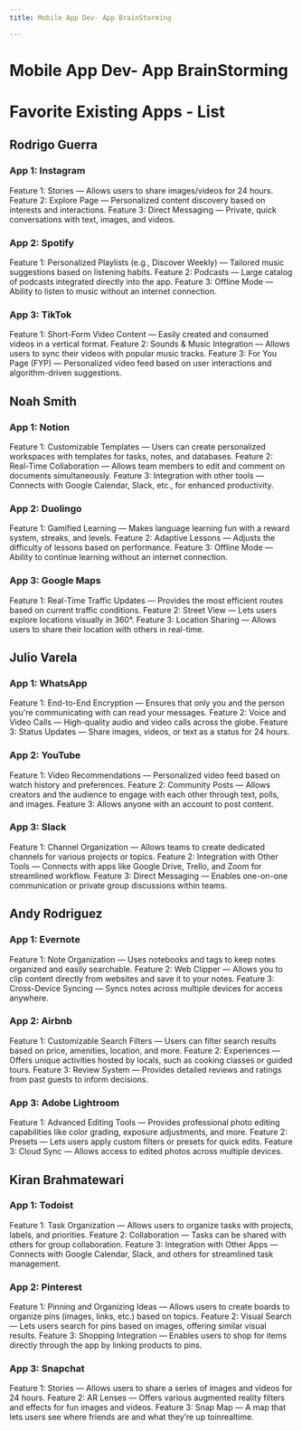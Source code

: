 ```yaml
---
title: Mobile App Dev- App BrainStorming

---
```


Mobile App Dev- App BrainStorming
===

# Favorite Existing Apps - List

## Rodrigo Guerra

### App 1: Instagram

Feature 1: Stories — Allows users to share images/videos for 24 hours.
Feature 2: Explore Page — Personalized content discovery based on interests and interactions.
Feature 3: Direct Messaging — Private, quick conversations with text, images, and videos.

### App 2: Spotify

Feature 1: Personalized Playlists (e.g., Discover Weekly) — Tailored music suggestions based on listening habits.
Feature 2: Podcasts — Large catalog of podcasts integrated directly into the app.
Feature 3: Offline Mode — Ability to listen to music without an internet connection.

### App 3: TikTok

Feature 1: Short-Form Video Content — Easily created and consumed videos in a vertical format.
Feature 2: Sounds & Music Integration — Allows users to sync their videos with popular music tracks.
Feature 3: For You Page (FYP) — Personalized video feed based on user interactions and algorithm-driven suggestions.

## Noah Smith

### App 1: Notion

Feature 1: Customizable Templates — Users can create personalized workspaces with templates for tasks, notes, and databases.
Feature 2: Real-Time Collaboration — Allows team members to edit and comment on documents simultaneously.
Feature 3: Integration with other tools — Connects with Google Calendar, Slack, etc., for enhanced productivity.

### App 2: Duolingo

Feature 1: Gamified Learning — Makes language learning fun with a reward system, streaks, and levels.
Feature 2: Adaptive Lessons — Adjusts the difficulty of lessons based on performance.
Feature 3: Offline Mode — Ability to continue learning without an internet connection.

### App 3: Google Maps

Feature 1: Real-Time Traffic Updates — Provides the most efficient routes based on current traffic conditions.
Feature 2: Street View — Lets users explore locations visually in 360°.
Feature 3: Location Sharing — Allows users to share their location with others in real-time.

## Julio Varela

### App 1: WhatsApp

Feature 1: End-to-End Encryption — Ensures that only you and the person you're communicating with can read your messages.
Feature 2: Voice and Video Calls — High-quality audio and video calls across the globe.
Feature 3: Status Updates — Share images, videos, or text as a status for 24 hours.

### App 2: YouTube

Feature 1: Video Recommendations — Personalized video feed based on watch history and preferences.
Feature 2: Community Posts — Allows creators and the audience to engage with each other through text, polls, and images.
Feature 3: Allows anyone with an account to post content.

### App 3: Slack

Feature 1: Channel Organization — Allows teams to create dedicated channels for various projects or topics.
Feature 2: Integration with Other Tools — Connects with apps like Google Drive, Trello, and Zoom for streamlined workflow.
Feature 3: Direct Messaging — Enables one-on-one communication or private group discussions within teams.

## Andy Rodriguez

### App 1: Evernote

Feature 1: Note Organization — Uses notebooks and tags to keep notes organized and easily searchable.
Feature 2: Web Clipper — Allows you to clip content directly from websites and save it to your notes.
Feature 3: Cross-Device Syncing — Syncs notes across multiple devices for access anywhere.

### App 2: Airbnb

Feature 1: Customizable Search Filters — Users can filter search results based on price, amenities, location, and more.
Feature 2: Experiences — Offers unique activities hosted by locals, such as cooking classes or guided tours.
Feature 3: Review System — Provides detailed reviews and ratings from past guests to inform decisions.

### App 3: Adobe Lightroom

Feature 1: Advanced Editing Tools — Provides professional photo editing capabilities like color grading, exposure adjustments, and more.
Feature 2: Presets — Lets users apply custom filters or presets for quick edits.
Feature 3: Cloud Sync — Allows access to edited photos across multiple devices.

## Kiran Brahmatewari

### App 1: Todoist

Feature 1: Task Organization — Allows users to organize tasks with projects, labels, and priorities.
Feature 2: Collaboration — Tasks can be shared with others for group collaboration.
Feature 3: Integration with Other Apps — Connects with Google Calendar, Slack, and others for streamlined task management.

### App 2: Pinterest

Feature 1: Pinning and Organizing Ideas — Allows users to create boards to organize pins (images, links, etc.) based on topics.
Feature 2: Visual Search — Lets users search for pins based on images, offering similar visual results.
Feature 3: Shopping Integration — Enables users to shop for items directly through the app by linking products to pins.

### App 3: Snapchat

Feature 1: Stories — Allows users to share a series of images and videos for 24 hours.
Feature 2: AR Lenses — Offers various augmented reality filters and effects for fun images and videos.
Feature 3: Snap Map — A map that lets users see where friends are and what they’re up toinrealtime.